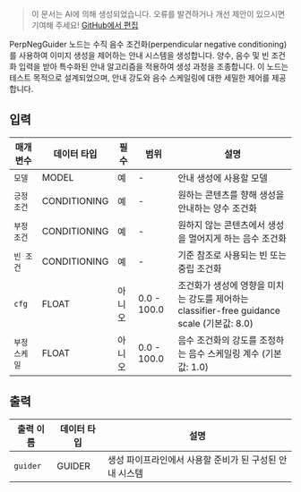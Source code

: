 > 이 문서는 AI에 의해 생성되었습니다. 오류를 발견하거나 개선 제안이 있으시면 기여해 주세요! [GitHub에서 편집](https://github.com/Comfy-Org/embedded-docs/blob/main/comfyui_embedded_docs/docs/PerpNegGuider/ko.md)

PerpNegGuider 노드는 수직 음수 조건화(perpendicular negative conditioning)를 사용하여 이미지 생성을 제어하는 안내 시스템을 생성합니다. 양수, 음수 및 빈 조건화 입력을 받아 특수화된 안내 알고리즘을 적용하여 생성 과정을 조종합니다. 이 노드는 테스트 목적으로 설계되었으며, 안내 강도와 음수 스케일링에 대한 세밀한 제어를 제공합니다.

## 입력

| 매개변수 | 데이터 타입 | 필수 | 범위 | 설명 |
|-----------|-----------|----------|-------|-------------|
| `모델` | MODEL | 예 | - | 안내 생성에 사용할 모델 |
| `긍정 조건` | CONDITIONING | 예 | - | 원하는 콘텐츠를 향해 생성을 안내하는 양수 조건화 |
| `부정 조건` | CONDITIONING | 예 | - | 원하지 않는 콘텐츠에서 생성을 멀어지게 하는 음수 조건화 |
| `빈 조건` | CONDITIONING | 예 | - | 기준 참조로 사용되는 빈 또는 중립 조건화 |
| `cfg` | FLOAT | 아니오 | 0.0 - 100.0 | 조건화가 생성에 영향을 미치는 강도를 제어하는 classifier-free guidance scale (기본값: 8.0) |
| `부정 스케일` | FLOAT | 아니오 | 0.0 - 100.0 | 음수 조건화의 강도를 조정하는 음수 스케일링 계수 (기본값: 1.0) |

## 출력

| 출력 이름 | 데이터 타입 | 설명 |
|-------------|-----------|-------------|
| `guider` | GUIDER | 생성 파이프라인에서 사용할 준비가 된 구성된 안내 시스템 |
